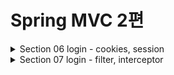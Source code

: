 # Spring MVC 2편

<details>
<summary>Section 06 login - cookies, session</summary>
<div markdown="1">

## 로그인 요구 사항
- ![img.png](img.png)
- ![img_1.png](img_1.png)
- ![img_2.png](img_2.png)

## 프로젝트 생성
- 도메인이 가장 중요하다!
- 도메인 = 화면, UI, 기술 인프라 등등의 영역을 제외한 시스템이 구현해야 하는 핵심 비즈니스 업무 영역을 말한다.
- 향후 web을 다른 기술로 바꾸어도 (api로 바꾸더라도, ssr로 바꾸더라도) 도메인은 그대로 유지될 수 있어야 한다.
- 그러기 위해서 중요한 것은 단방향 의존관계 설정이다. (단방향으로 흘러가도록 설계해야 잘 설계한 것)
- web은 domain을 알고있지만 domain은 web을 모르도록 설계해야 한다. 
- 이것을 web은 domain을 의존하지만 domain은 web을 의존하지 않는다고 표현한다.

## 홈화면 개발 및 회원 가입 개발
#### HomeController - home()수정
```java
@GetMapping("/")
public String home() {
 return "home";
}
```

#### templates/home.html
```html
<!DOCTYPE HTML>
<html xmlns:th="http://www.thymeleaf.org">
<head>
    <meta charset="utf-8">
    <link th:href="@{/css/bootstrap.min.css}"
          href="css/bootstrap.min.css" rel="stylesheet">
</head>
<body>
<div class="container" style="max-width: 600px">
    <div class="py-5 text-center">
        <h2>홈 화면</h2>
    </div>
    <div class="row">
        <div class="col">
            <button class="w-100 btn btn-secondary btn-lg" type="button"
                    th:onclick="|location.href='@{/members/add}'|">
                회원 가입
            </button>
        </div>
        <div class="col">
            <button class="w-100 btn btn-dark btn-lg"
                    onclick="location.href='items.html'"
                    th:onclick="|location.href='@{/login}'|" type="button">
                로그인
            </button>
        </div>
    </div>
    <hr class="my-4">
</div> <!-- /container -->
</body>
</html>

```

#### Member
```java
package hello.login.domain.member;
import lombok.Data;
import javax.validation.constraints.NotEmpty;
@Data
public class Member {
    private Long id;
    @NotEmpty
    private String loginId; //로그인 ID
    @NotEmpty
    private String name; //사용자 이름
    @NotEmpty
    private String password;
}
```
#### MemberRepository
```java
package hello.login.domain.member;
import lombok.extern.slf4j.Slf4j;
import org.springframework.stereotype.Repository;
import java.util.*;
/**
 * 동시성 문제가 고려되어 있지 않음, 실무에서는 ConcurrentHashMap, AtomicLong 사용 고려
 */
@Slf4j
@Repository
public class MemberRepository {
    private static Map<Long, Member> store = new HashMap<>(); //static 사용
    private static long sequence = 0L; //static 사용
    public Member save(Member member) {
        member.setId(++sequence);
        log.info("save: member={}", member);
        store.put(member.getId(), member);
        return member;
    }
    public Member findById(Long id) {
        return store.get(id);
    }
    public Optional<Member> findByLoginId(String loginId) {
        return findAll().stream()
                .filter(m -> m.getLoginId().equals(loginId))
                .findFirst();
    }
    public List<Member> findAll() {
        return new ArrayList<>(store.values());
    }
    public void clearStore() {
        store.clear();
    }
}
```

#### MemberController
```java
package hello.login.web.member;
import hello.login.domain.member.Member;
import hello.login.domain.member.MemberRepository;
import lombok.RequiredArgsConstructor;
import org.springframework.stereotype.Controller;
import org.springframework.validation.BindingResult;
import org.springframework.web.bind.annotation.GetMapping;
import org.springframework.web.bind.annotation.ModelAttribute;
import org.springframework.web.bind.annotation.PostMapping;
import org.springframework.web.bind.annotation.RequestMapping;
import javax.validation.Valid;
@Controller
@RequiredArgsConstructor
@RequestMapping("/members")
public class MemberController {
    private final MemberRepository memberRepository;
    @GetMapping("/add")
    public String addForm(@ModelAttribute("member") Member member) {
        return "members/addMemberForm";
    }
    @PostMapping("/add")
    public String save(@Valid @ModelAttribute Member member, BindingResult
            result) {
        if (result.hasErrors()) {
            return "members/addMemberForm";
        }
        memberRepository.save(member);
        return "redirect:/";
    }
}
```

#### 회원 가입 뷰 템플릿

```html
<!DOCTYPE HTML>
<html xmlns:th="http://www.thymeleaf.org">
<head>
    <meta charset="utf-8">
    <link th:href="@{/css/bootstrap.min.css}"
          href="../css/bootstrap.min.css" rel="stylesheet">
    <style>
 .container {
 max-width: 560px;
 }
 .field-error {
 border-color: #dc3545;
 color: #dc3545;
 }
 </style>
</head>
<body>
<div class="container">
    <div class="py-5 text-center">
        <h2>회원 가입</h2>
    </div>
    <h4 class="mb-3">회원 정보 입력</h4>
    <form action="" th:action th:object="${member}" method="post">
        <div th:if="${#fields.hasGlobalErrors()}">
            <p class="field-error" th:each="err : ${#fields.globalErrors()}"
               th:text="${err}">전체 오류 메시지</p>
        </div>
        <div>
            <label for="loginId">로그인 ID</label>
            <input type="text" id="loginId" th:field="*{loginId}" class="formcontrol"
                   th:errorclass="field-error">
            <div class="field-error" th:errors="*{loginId}" />
        </div>
        <div>
            <label for="password">비밀번호</label>
            <input type="password" id="password" th:field="*{password}"
                   class="form-control"
                   th:errorclass="field-error">
            <div class="field-error" th:errors="*{password}" />
        </div>
        <div>
            <label for="name">이름</label>
            <input type="text" id="name" th:field="*{name}" class="formcontrol"
                   th:errorclass="field-error">
            <div class="field-error" th:errors="*{name}" />
        </div>
        <hr class="my-4">
        <div class="row">
            <div class="col">
                <button class="w-100 btn btn-primary btn-lg" type="submit">회원
                    가입</button>
            </div>
            <div class="col">
                <button class="w-100 btn btn-secondary btn-lg"
                        onclick="location.href='items.html'"
                        th:onclick="|location.href='@{/}'|"
                        type="button">취소</button>
            </div>
        </div>
    </form>
</div> <!-- /container -->
</body>
</html>

```

## 로그인 개발

#### LoginService
```java
package hello.login.domain.login;

import hello.login.domain.member.Member;
import hello.login.domain.member.MemberRepository;
import lombok.RequiredArgsConstructor;
import org.springframework.stereotype.Service;

import java.util.Optional;

@Service
@RequiredArgsConstructor
public class LoginService {

    private final MemberRepository memberRepository;

    /**
     *
     * @param loginId
     * @param password
     * @return null -> 로그인 실패
     */
    public Member login(String loginId, String password) {
        return memberRepository.findByLoginId(loginId)
                .filter(m -> m.getPassword().equals(password))
                .orElse(null);
    }
}

```

#### LoginForm
```java
package hello.login.web.login;

import lombok.Data;

import javax.validation.constraints.NotEmpty;

@Data
public class LoginForm {

    @NotEmpty
    private String loginId;

    @NotEmpty
    private String password;

}

```
#### LoginController

```java
package hello.login.web.login;

import hello.login.domain.login.LoginService;
import hello.login.domain.member.Member;
import lombok.RequiredArgsConstructor;
import lombok.extern.slf4j.Slf4j;
import org.springframework.stereotype.Controller;
import org.springframework.validation.BindingResult;
import org.springframework.web.bind.annotation.GetMapping;
import org.springframework.web.bind.annotation.ModelAttribute;
import org.springframework.web.bind.annotation.PostMapping;

import javax.validation.Valid;

@Slf4j
@Controller
@RequiredArgsConstructor
public class LoginController {

    private final LoginService loginService;

    @GetMapping("/login")
    public String loginForm(@ModelAttribute("loginForm") LoginForm form) {
        return "login/loginForm";
    }

    @PostMapping("/login")
    public String login(@Valid @ModelAttribute LoginForm form, BindingResult bindingResult) {
        if (bindingResult.hasErrors()) {
            return "login/loginForm";
        }
        Member loginMember = loginService.login(form.getLoginId(), form.getPassword());

        if (loginMember == null) {
            bindingResult.reject("loginFail", "아이디 또는 비밀번호가 맞지 않습니다.");
            return "login/loginForm";
        }

        //로그인 성공 처리 TODO
        return "redirect:/";
    }

}

```

#### 로그인 폼 뷰 템플릿
```html
<!DOCTYPE HTML>
<html xmlns:th="http://www.thymeleaf.org">
<head>
    <meta charset="utf-8">
    <link th:href="@{/css/bootstrap.min.css}"
          href="../css/bootstrap.min.css" rel="stylesheet">
    <style>
 .container {
 max-width: 560px;
 }
 .field-error {
 border-color: #dc3545;
 color: #dc3545;
 }
 </style>
</head>
<body>
<div class="container">
    <div class="py-5 text-center">
        <h2>로그인</h2>
    </div>
    <form action="item.html" th:action th:object="${loginForm}" method="post">
        <div th:if="${#fields.hasGlobalErrors()}">
            <p class="field-error" th:each="err : ${#fields.globalErrors()}"
               th:text="${err}">전체 오류 메시지</p>
        </div>
        <div>
            <label for="loginId">로그인 ID</label>
            <input type="text" id="loginId" th:field="*{loginId}" class="formcontrol"
                   th:errorclass="field-error">
            <div class="field-error" th:errors="*{loginId}" />
        </div>
        <div>
            <label for="password">비밀번호</label>
            <input type="password" id="password" th:field="*{password}"
                   class="form-control"
                   th:errorclass="field-error">
            <div class="field-error" th:errors="*{password}" />
        </div>
        <hr class="my-4">
        <div class="row">
            <div class="col">
                <button class="w-100 btn btn-primary btn-lg" type="submit">
                    로그인</button>
            </div>
            <div class="col">
                <button class="w-100 btn btn-secondary btn-lg"
                        onclick="location.href='items.html'"
                        th:onclick="|location.href='@{/}'|"
                        type="button">취소</button>
            </div>
        </div>
    </form>
</div> <!-- /container -->
</body>
</html>
```

## 로그인 처리하기 - 쿠키 사용
- 쿠키를 사용해서 로그인, 로그아웃 기능을 구현해보자
- 로그인의 상태를 어떻게 유지할 수 있을까?
- 쿼리 파라미터를 계속 유지하면서 보낼 수도 있겠지만 매우 어렵고 번거로운 작업이다.
- 쿠키를 사용해보자

### 쿠키
- 서버에서 로그인에 성공하면 HTTP 응답에 쿠키를 담아서 브라우저에 전달하자.
- 그러면 브라우저는 앞으로 해당 쿠키를 지속해서 보내준다.
- ![img_3.png](img_3.png)
- ![img_4.png](img_4.png)
- 쿠키에는 영속 쿠키와 세션 쿠키가 있다.
  - 영속 쿠기: 만료 날짜를 입력하면 해당 날짜까지 유지
  - 세션 쿠키: 만료 날짜를 생략하면 브라우저 종료시 까지만 유지
- 우리는 브라우저 종료 시 로그아웃이 되길 기대함으로, 우리에게 필요한 것은 세션 쿠키이다.

#### LoginController - login()
- 로그인 성공 시 세션 쿠키를 생성하자.
```java
@PostMapping("/login")
public String login(@Valid @ModelAttribute LoginForm form, BindingResult
        bindingResult, HttpServletResponse response) {
        if (bindingResult.hasErrors()) {
            return "login/loginForm";
        }
        Member loginMember = loginService.login(form.getLoginId(),
        form.getPassword());
        log.info("login? {}", loginMember);
        if (loginMember == null) {
            bindingResult.reject("loginFail", "아이디 또는 비밀번호가 맞지 않습니다.");
            return "login/loginForm";
        }
        //로그인 성공 처리
        //쿠키에 시간 정보를 주지 않으면 세션 쿠키(브라우저 종료시 모두 종료)
        Cookie idCookie = new Cookie("memberId",
        String.valueOf(loginMember.getId()));
        response.addCookie(idCookie);
        return "redirect:/";
}

```
- 로그인에 성공하면 쿠키를 생성하고 HttpServletResponse에 싣는다.
- 쿠키 이름은 memberId이고, 값은 회원의 id를 담아둔다. 
- 웹 브라우저는 종료 전까지 회원의 id를 서버에 계속 보내줄 것이다.

#### 홈 - 로그인 처리
```java
package hello.login.web;
import hello.login.domain.member.Member;
import hello.login.domain.member.MemberRepository;
import lombok.RequiredArgsConstructor;
import lombok.extern.slf4j.Slf4j;
import org.springframework.stereotype.Controller;
import org.springframework.ui.Model;
import org.springframework.web.bind.annotation.CookieValue;
import org.springframework.web.bind.annotation.GetMapping;
@Slf4j
@Controller
@RequiredArgsConstructor
public class HomeController {

  private final MemberRepository memberRepository;
  // @GetMapping("/")
  public String home() {
    return "home";
  }
  @GetMapping("/")
  public String homeLogin(
          @CookieValue(name = "memberId", required = false) Long memberId,
          Model model) {
    if (memberId == null) {
      return "home";
    }
    //로그인
    Member loginMember = memberRepository.findById(memberId);
    if (loginMember == null) {
      return "home";
    }
    model.addAttribute("member", loginMember);
    return "loginHome";
  }
}
```
- @CookieValue를 사용하여 편리하게 쿠키를 조회할 수 있다.
- 로그인 하지 않은 사용자도 홈에 접근할 수 있기 때문에 required = false를 적용
- 로그인 쿠키가 없는 사용자는 기존 home으로 보낸다.
- 추가로 로그인 쿠키가 있어도 회원이 없으면 home으로 보낸다.
- 로그인 쿠키(memberId)가 있는 사용자는 로그인 사용자 전용 홈 화면인 loginHome으로 보낸다.
- 추가로 홈 화면에 회원 관련 정보도 출력해야 해서 member 데이터도 모델에 담아서 전달한다.

#### 홈 - 로그인 사용자 전용
```html
<!DOCTYPE HTML>
<html xmlns:th="http://www.thymeleaf.org">
<head>
  <meta charset="utf-8">
  <link th:href="@{/css/bootstrap.min.css}"
        href="../css/bootstrap.min.css" rel="stylesheet">
</head>
<body>
<div class="container" style="max-width: 600px">
  <div class="py-5 text-center">
    <h2>홈 화면</h2>
  </div>
  <h4 class="mb-3" th:text="|로그인: ${member.name}|">로그인 사용자 이름</h4>
  <hr class="my-4">
  <div class="row">
    <div class="col">
      <button class="w-100 btn btn-secondary btn-lg" type="button"
              th:onclick="|location.href='@{/items}'|">
        상품 관리
      </button>
    </div>
    <div class="col">
      <form th:action="@{/logout}" method="post">
        <button class="w-100 btn btn-dark btn-lg" type="submit">
          로그아웃
        </button>
      </form>
    </div>
  </div>
  <hr class="my-4">
</div> <!-- /container -->
</body>
</html>
```
- 로그인에 성공한 사용자 이름을 출력한다.
- 상품 관리, 로그아웃 버튼을 노출한다.

## 로그아웃 기능
- 이번에는 로그아웃 기능을 만들어보자.
- 로그아웃 방법은 다음과 같다.
- 세션 쿠키 임으로 웹 브라우저 종료
- 서버에서 해당 쿠키의 종료 날짜를 0으로 지정

#### LoginController - logout 기능 추가

```java
@PostMapping("/logout")
public String logout(HttpServletResponse response) {
 expireCookie(response, "memberId");
 return "redirect:/";
}
private void expireCookie(HttpServletResponse response, String cookieName) {
 Cookie cookie = new Cookie(cookieName, null);
 cookie.setMaxAge(0);
 response.addCookie(cookie);
}
```
- 로그아웃도 응답 쿠키를 생성하는데 Max-Age=0임을 확인할 수 있다.
- 해당 쿠키는 즉시 종료된다.

## 쿠키와 보안 문제
- 쿠키를 사용해서 로그인 ID를 전달해 로그인을 유지할 수 있었다.
- 그런데 여기에는 심각한 보안 문제가 있다.
  - 쿠키 값은 임의로 변경할 수 있다.
    - 클라이언트가 쿠키를 강제로 변경하면 다른 사용자가 된다.
    - 실제 웹 브라우저 개발자 모드 Cookie 변경을 할 수있음
  - 쿠키에 보관된 정보는 훔쳐갈 수 있다.
    - 만약 쿠키에 개인정보나, 신용카드 정보가 있다면?
    - 이 정보가 웹 브라우저에도 보관되고, 네트워크 요청마다 계속 클라이언트에서 서버로 전달된다.
    - 쿠키의 정보는 로컬 PC에서 털릴 수도 있고, 네트워크 전송 구간에서 털릴 수도 있다.
  - 해커가 쿠키를 한번 훔쳐가면 평생 사용할 수 있다.
    - 훔쳐간 쿠키로 악의적인 요청을 계속 시도할 수 있다.

## 대안
- 쿠키에 중요한 값을 노출하지 않고, 사용자 별로 예측 불가능한 임의의 토큰(랜덤 값)을 노출하고 서버에서 토큰과 사용자 id를 매핑해서 인식한다.
- 그리고 서버에서 토큰을 관리한다.
- 토큰은 해커가 임의의 값을 넣어도 찾을 수 없도록 예상 불가능 해야 한다.
- 해커가 토큰을 털어가도 시간이 지나면 사용할 수 없도록 서버에서 해당 토큰의 만료시간을 짧게 (예: 30분) 유지한다.
- 또는 해킹이 의심되는 경우 서버에서 해당 토큰을 강제로 제거하면 된다.

## 로그인 처리하기 - 세션 동작 방식
- 목표
  - 앞서 쿠키에 중요한 정보를 보관하는 방법은 여러가지 보안 이슈가 있었다.
  - 이 문제를 해결하려면 결국 중요한 정보를 모두 서버에 저장해야 한다.
  - 그리고 클라이언트와 서버는 추정 불가능한 임의의 식별자 값으로 연결해야 한다.
  - 이렇게 서버에 중요한 정보를 보관하고 연결을 유지하는 방법을 세션이라 한다.

#### 세션의 동작 방식

#### 로그인
- ![img_5.png](img_5.png)
- 사용자가 loginId, password 정보를 전달하면 서버에서 해당 사용자가 맞는지 확인한다.
#### 세션 생성
- ![img_6.png](img_6.png)
- 세션 ID를 생성하는데, 추정 불가능해야 한다.
  - UUID는 추정이 불가능하다.
    - Cookie: mySessionId=zz0101xx-bab9-4b92-9b32-dadb280f4b61
  - 생성된 세션 ID와 세션에 보관할 값 memberA를 서버의 세션 저장소에 보관한다.
#### 세션 ID를 응답 쿠키로 전달
- ![img_7.png](img_7.png)
- 클라이언트와 서버는 결국 쿠키로 연결 된다.
- 서버는 클라이언트에 mySessionId라는 이름으로 세션 ID만 쿠키에 담아 전달한다.
- 클라이언트는 쿠키 저장소에 mySessionId 쿠키를 보관한다.
#### 중요
- 여기서 중요한 포인트는 회원과 관련된 정보는 전혀 클라이언트에게 전달하지 않는다는 것이다.
- 오직 추정 불가능한 세션 ID만 쿠키를 통해 클라이언트에 전달한다.
#### 클라이언트 요청
- ![img_8.png](img_8.png)
- 클라이언트는 요청시 항상 mySessionId 쿠키를 전달한다.
- 서버에서는 클라이언트가 전달한 mySessionId 쿠키 정보로 세션 저장소를 조회해서 로그인 시 보관한 세션 정보를 사용한다.

## 정리
- 세션을 사용해서 서버에서 중요한 정보를 관리하게 되었다. 
- 덕분에 다음과 같은 보안 문제들을 해결할 수 있다.
  - 쿠키 값을 변조 -> 예상 불가능한 복잡한 세션 ID를 사용한다.
  - 쿠키에 보관하는 정보는 클라이언트 해킹 시 털릴 가능성이 있다. -> 세션 Id가 털려도 여기에는 중요한 정보가 없다.
  - 쿠키 탈취 후 사용 -> 해커가 토큰을 털어가도 시간이 지나면 사용할 수 없도록 서버에서 세션의 만료 시간을 짧게 유지한다.
    - 또는 해킹이 의심되는 경우 서버에서 해당 세션을 강제로 제거할 수 있다

## 로그인 처리하기 - 세션 직접 만들기
- 세션을 직접 개발해서 적용해보자
- 세션 관리는 크게 다음 3가지 기능을 제공하면 된다.
  - 세션 생성
    - sessionId 생성(임의의 추정 불가능한 랜덤 값)
    - 세션 저장소에 sessionId와 보관할 값 저장
    - sessionId로 응답 쿠키를 생성해서 클라이언트에 전달
  - 세션 조회
    - 클라이언트가 요청한 sessionId 쿠키의 값으로, 세션 저장소에 보관한 값 조회
  - 세션 만료
    - 클라이언트가 요청한 sessionId 쿠키의 값으로 세션 저장소에 보관한 sessionId와 값 제거

#### SessionManager - 세션 관리
```java
package hello.login.web.session;
import org.springframework.stereotype.Component;
import javax.servlet.http.Cookie;
import javax.servlet.http.HttpServletRequest;
import javax.servlet.http.HttpServletResponse;
import java.util.Arrays;
import java.util.Map;
import java.util.UUID;
import java.util.concurrent.ConcurrentHashMap;
/**
 * 세션 관리
 */
@Component
public class SessionManager {
  public static final String SESSION_COOKIE_NAME = "mySessionId";
  private Map<String, Object> sessionStore = new ConcurrentHashMap<>();
  /**
   * 세션 생성
   */
  public void createSession(Object value, HttpServletResponse response) {
    //세션 id를 생성하고, 값을 세션에 저장
    String sessionId = UUID.randomUUID().toString();
    sessionStore.put(sessionId, value);
    //쿠키 생성
    Cookie mySessionCookie = new Cookie(SESSION_COOKIE_NAME, sessionId);
    response.addCookie(mySessionCookie);
  }
  /**
   * 세션 조회
   */
  public Object getSession(HttpServletRequest request) {
    Cookie sessionCookie = findCookie(request, SESSION_COOKIE_NAME);
    if (sessionCookie == null) {
      return null;
    }
    return sessionStore.get(sessionCookie.getValue());
  }
  /**
   * 세션 만료
   */
  public void expire(HttpServletRequest request) {
    Cookie sessionCookie = findCookie(request, SESSION_COOKIE_NAME);
    if (sessionCookie != null) {
      sessionStore.remove(sessionCookie.getValue());
    }
  }
  private Cookie findCookie(HttpServletRequest request, String cookieName) {
    if (request.getCookies() == null) {
      return null;
    }
    return Arrays.stream(request.getCookies())
            .filter(cookie -> cookie.getName().equals(cookieName))
            .findAny()
            .orElse(null);
  }
}
```


#### SessionManagerTest - 테스트

```java
package hello.login.web.session;
import hello.login.domain.member.Member;
import org.junit.jupiter.api.Test;
import org.springframework.mock.web.MockHttpServletRequest;
import org.springframework.mock.web.MockHttpServletResponse;
import static org.assertj.core.api.Assertions.assertThat;
class SessionManagerTest {
  SessionManager sessionManager = new SessionManager();
  @Test
  void sessionTest() {
    //세션 생성
    MockHttpServletResponse response = new MockHttpServletResponse();
    Member member = new Member();
    sessionManager.createSession(member, response);
    //요청에 응답 쿠키 저장
    MockHttpServletRequest request = new MockHttpServletRequest();
    request.setCookies(response.getCookies());
    //세션 조회
    Object result = sessionManager.getSession(request);
    assertThat(result).isEqualTo(member);
    //세션 만료
    sessionManager.expire(request);
    Object expired = sessionManager.getSession(request);
    assertThat(expired).isNull();
  }
}
```

## 로그인 처리하기 - 직접 만든 세션 적용
- 지금까지 개발한 세션 관리 기능을 실제 웹 애플리케이션에 적용해보자

#### LoginController - loginV2()
```java
@PostMapping("/login")
public String loginV2(@Valid @ModelAttribute LoginForm form, BindingResult 
bindingResult, HttpServletResponse response) {
    if (bindingResult.hasErrors()) {
        return "login/loginForm";
    }
    Member loginMember = loginService.login(form.getLoginId(),
    form.getPassword());
    log.info("login? {}", loginMember);
    if (loginMember == null) {
        bindingResult.reject("loginFail", "아이디 또는 비밀번호가 맞지 않습니다.");
        return "login/loginForm";
    }
    //로그인 성공 처리
    //세션 관리자를 통해 세션을 생성하고, 회원 데이터 보관
    sessionManager.createSession(loginMember, response);
    return "redirect:/";
}
```

#### HomeController - homeLoginV2()
```java
@GetMapping("/")
public String homeLoginV2(HttpServletRequest request, Model model) {
 //세션 관리자에 저장된 회원 정보 조회
 Member member = (Member)sessionManager.getSession(request);
 if (member == null) {
 return "home";
 }
 //로그인
 model.addAttribute("member", member);
 return "loginHome";
}
```
- 세션 관리자에서 저장된 회원 정보를 조회하도록 했다.
- 만약 회원 정보가 없으면, 쿠키나 세션이 없는 것임으로 로그인 되지 않은 것으로 처리하도록 했다.

### 정리
- 이번 시간에는 세션과 쿠키의 개념을 명확하게 이해하기 위해서 직접 만들어보았다.
- 사실 세션이라는 것이 뭔가 특별한 것이 아니라 단지 쿠키를 사용하는데, 서버에서 데이터를 유지하는 방법일 뿐이라는 것을 이해했을 것이다.
- 그런데 프로젝트마다 이러한 세션 개념을 직접 개발하는 것은 상당히 불편할 것이다. 
- 그래서 서블릿도 세션 개념을 지원한다.
- 이제 직접 만드는 세션 말고, 서블릿이 공식 지원하는 세션을 알아보자.
- 서블릿이 공식 지원한느 세션은 우리가 직접 만든 세션과 동작 방식이 거의 같다.
- 추가로 세션을 일정시간 사용하지 않으면 해당 세션을 삭제하는 기능도 제공한다.

## 로그인 처리하기 - 서블릿 HTTP 세션 1
- 세션이라는 개념은 대부분의 웹 어플리케이션에 필요한 것
- 어쩌면 웹이 등장하면서 부터 나온 문제
- 서블릿은 세션을 위해 HttpSession이라는 기능을 제공하는데, 지금까지 나온 문제들을 해결해준다.
- 우리가 직접 구현한 세션의 개념이 이미 구현되어 있고, 더 잘 구현되어 있다.

### HttpSession 소개
- 서블릿이 제공하는 HttpSession도 결국 우리가 직접 만든 SessionManager와 같은 방식으로 동작한다.
- 서블릿을 통해 HttpSession을 생성하면 다음과 같은 쿠키를 생성한다.
- 쿠키 이름이 JSESSIONID이고, 값은 추정 불가능한 랜덤 값이다.

### HttpSession 사용
- 서블릿이 제공하는 HttpSession을 사용하도록 개발해보자

#### SessionConst
```java
package hello.login.web;
public class SessionConst {
 public static final String LOGIN_MEMBER = "loginMember";
}
```
- HttpSessino에 데이터를 보관하고 조회할 때 같은 이름이 중복 되어 사용됨으로, 상수를 하나 정의했다.

#### LoginController - loginV3()
```java
@PostMapping("/login")
public String loginV3(@Valid @ModelAttribute LoginForm form, BindingResult 
bindingResult, HttpServletRequest request) {
 if (bindingResult.hasErrors()) {
    return "login/loginForm";
 }
 Member loginMember = loginService.login(form.getLoginId(),form.getPassword());
 log.info("login? {}", loginMember);
 if (loginMember == null) {
    bindingResult.reject("loginFail", "아이디 또는 비밀번호가 맞지 않습니다.");
    return "login/loginForm";
 }
 //로그인 성공 처리
 //세션이 있으면 있는 세션 반환, 없으면 신규 세션 생성
 HttpSession session = request.getSession();
 //세션에 로그인 회원 정보 보관
 session.setAttribute(SessionConst.LOGIN_MEMBER, loginMember);
 return "redirect:/";
}
```
- 세션 생성
  - 세션을 생성하려면 request.getSession(create: true)를 사용하면 된다.
  - create 옵션은 default가 true -> 세션이 있으면 기존 세션 반환 없으면 생성 반환
  - create false -> 세션이 있으면 기존 세션 반환 없으면 null 반환
- 세션에 로그인 회원 정보 보관
  - ```session.setAttribute(SessionConst.LOGIN_MEMBER, loginMember);```
  - 세션에 데이터를 보관하는 방법은 request.setAttribute와 유사
  - 하나의 세션에 여러 값을 저장할 수 있다. 

#### LoginController - logoutV3()
```java
@PostMapping("/logout")
public String logoutV3(HttpServletRequest request) {
 //세션을 삭제한다.
 HttpSession session = request.getSession(false);
 if (session != null) {
    session.invalidate();
 }
 return "redirect:/";
}
```
- ```session.invalidate```: 세션을 제거 

#### HomeController - homeLoginV3()
```java
@GetMapping("/")
public String homeLoginV3(HttpServletRequest request, Model model) {
 //세션이 없으면 home
 HttpSession session = request.getSession(false);
 if (session == null) {
    return "home";
 }
 Member loginMember = (Member)
session.getAttribute(SessionConst.LOGIN_MEMBER);
 //세션에 회원 데이터가 없으면 home
 if (loginMember == null) {
    return "home";
 }
 //세션이 유지되면 로그인으로 이동
 model.addAttribute("member", loginMember);
 return "loginHome";
}
```
- ```request.getSession(false)``` false 옵션으로 세션을 생성하지 않도록 하며 조회
- ```session.getAttribute(SessionConst.LOGIN_MEMBER``` 로그인 시점에서 세션에 보관한 회원 객체를 찾는다.

## 로그인 처리하기 - 서블릿 HTTP 세션 2
- @SessionAttribute
  - 스프링은 세션을 더 편리하게 사용할 수 있도록 애노테이션을 지원한다.
  - 이미 로그인 된 사용자를 찾을 때는 다음과 같이 사용하면 된다.
  - 참고로 이 기능은 세션을 생성하지 않는다.

#### HomeController - homeLoginV3Spring())
```java
@GetMapping("/")
public String homeLoginV3Spring(
 @SessionAttribute(name = SessionConst.LOGIN_MEMBER, required = false) Member loginMember,
 Model model) {
 //세션에 회원 데이터가 없으면 home
 if (loginMember == null) {
    return "home";
 }
 //세션이 유지되면 로그인으로 이동
 model.addAttribute("member", loginMember);
 return "loginHome";
}
```
- 세션을 찾고, 세션에 들어있는 데이터를 찾는 번거로운 과정을  스프링이 한번에 편리하게 처리해주는 것을 확인할 수 있다.

## TrackingModes
- 로그인을 처음 시도하면 URL이 다음과 같이 jsessionid를 포함하고 있는 것을 확인할 수 있다
- http://localhost:8080/;jsessionid=F59911518B921DF62D09F0DF8F83F872
- 이것은 웹 브라우저가 쿠키를 지원하지 않을 때 쿠키 대신 URL을 통해 세션을 유지하는 방법이다.
- 이 방법을 사용하려면 URL에 이 값을 계속 포함해서 전달해야 하는데 잘 사용되지 않는 방법이다.
- 타임리프 같은 템플릿 엔진을 통해서 링크를 걸면 jsessionid를 URL에 자동으로 포함해줄 수 있다.
- 서버 입장에서 웹 브라우저가 쿠키를 지원하는지 않느지 최초에는 판단하지 못함으로 쿠키 값도 전달하고, URL에 jsessionid도 함께 전달하도록 유도하는 것이다.
- URL 전달 방식을 끄고 항상 쿠키를 통해서만 세션을 유지하고 싶으면 다음 옵션을 넣어주면 된다. 이렇게 하면 url에 jsessionid가 노출되지 않는다.


## 세션 정보와 타임아웃 설정
- 세션이 제공하는 정보들을 확인해보자

#### SessionInfoController
```java
package hello.login.web.session;
import lombok.extern.slf4j.Slf4j;
import org.springframework.web.bind.annotation.GetMapping;
import org.springframework.web.bind.annotation.RestController;
import javax.servlet.http.HttpServletRequest;
import javax.servlet.http.HttpSession;
import java.util.Date;
@Slf4j
@RestController
public class SessionInfoController {
  @GetMapping("/session-info")
  public String sessionInfo(HttpServletRequest request) {
    HttpSession session = request.getSession(false);
    if (session == null) {
      return "세션이 없습니다.";
    }
    //세션 데이터 출력
    session.getAttributeNames().asIterator()
            .forEachRemaining(name -> log.info("session name={}, value={}",
                    name, session.getAttribute(name)));
    log.info("sessionId={}", session.getId());
    log.info("maxInactiveInterval={}", session.getMaxInactiveInterval());
    log.info("creationTime={}", new Date(session.getCreationTime()));
    log.info("lastAccessedTime={}", new
            Date(session.getLastAccessedTime()));
    log.info("isNew={}", session.isNew());
    return "세션 출력";
  }
}
```

- sessionId: 세션 id, JSESSIONID의 값이다.
- maxInactiveInterval: 세션의 유효 시간 
- creationTime: 세션 생성일시
- lastAccessedtime: 세션과 연결된 사용자가 최근에 서버에 접근한 시간, 클라이언트에서 서버로 sessionId를 요청한 경우 갱신된다.
- isNew: 새로 생성된 세션이지, 아니면 이미 과거에 만들어졌는지 여부를 판단

### 세션 타임아웃 설정
- 세션은 사용자가 로그아웃을 직접 호출해서 session.invalidate()가 호출 되는 경우에 삭제된다.
- 그런데 대부분의 사용자는 로그아웃을 선택하지 않고, 그냥 웹 브라우저를 종료한다.
- 문제는 HTTP의 비 연결성 때문에 서버 입장에서는 해당 사용자가 웹 브라우저를 종료했는지 인식할 수 없다.
- 따라서 서버에서 세션 데이터를 언제 삭제해야 하는지 판단하기가 어렵다.
- 이 경우 남아있는 세션을 무한정 보관한다면 다음과 같은 문제들이 발생할 수 있다.
  - 세션과 관련된 쿠키를 탈취 당했을 경우 오랜 시간이 지나도 해당 쿠키로 악의적인 요청을 할 수 있다.
  - 세션은 기본적으로 메모리에 생성됨으로 메모리가 터져 장애가 날 수 있다.

### 세션의 종료 시점
- 세션의 종료 시점을 정해야 한다.
- 보통 30분 정도로 많이 잡는다.
- 그런데 문제는 30분이 지나면 세션이 삭제되기 때문에 열심히 사이트를 돌아다니다가 또 로그인을 해서 세션을 생성해야 한다.
- 더 나은 대안은 세션 생성 시점이 아니라 사용자가 서버에 최근에 요청한 시간을 기준으로 30분 정도를 유지해주는 것이다.
- 이렇게 하면 사용자가 서비스를 사용하고 있으면, 세션의 생존 시간이 30분으로 계속 새로고침 되게 된다.
- Http 세션은 이 방식을 사용한다.

### 세션 타임아웃 설정
- 스프링 부트 글로벌 설정
  - ```server.servlet.session.timeout=60```
- 특정 세션 단위로 시간 설정
  - ```session.setMaxInactiveInterval(1800); //1800초```
- LastAccessedTime이후로 timeout 시간이 지나면 WAS가 내부에서 해당 세션을 제거한다.

</div>
</details>



<details>
<summary>Section 07 login - filter, interceptor</summary>
<div markdown="1">

## 공통 관심 사항
- 요구사항을 보면 로그인 한 사용자만 상품 관리 페이지에 들어갈 수 있어야 한다.
- 로그인을 하지 않은 사용자에게는 상품 관리 버튼이 보이지 않지만 URL을 직접 호출함으로써 접근할 수 있기에 인가 로직이 필요하다
- 컨트롤러 api 마다 로그인 여부를 체크하는 로직을 하나하나 작성함으로써 해결가능하겠지만 모든 컨트롤러 로직에 공통으로 로그인 여부를 확인해야 한다.
- 추후 로그인 관련 로직 변경 시 작성한 모든 로직을 수정하려면 유지보수가 힘듦으로 공통 관심사항 (로그인)을 분리하는 것이 올바른 접근이다.
- 공통 관심사는 스프링의 AOP로도 해결할 수 있지만, 웹과 관련된 공통 관심사는 서블릿 필터 또는 스프링 인터셉터를 사용하는 것이 좋다.

## 서블릿 필터
- 필터는 서블릿이 지원하는 수문장이다.
- 필터 흐름은 다음과 같다.
  - ```HTTP 요청 -> WAS -> 필터 -> 서블릿 -> 컨트롤러 ```
  - 필터를 적용하면 필터가 호출 된 다음에 서블릿이 호출된다.
  - 그래서 모든 고객의 요청 로그를 남기는 요구사항이 있다면 필터를 사용하여 구현할 수 있다.
  - 참고로 필터는 특정 URL 패턴에 적용 가능하다.
  - 필터에서 적절하지 않은 요청이라고 판단하여 거기에서 끝을 낼 수도 있다.
  - 그래서 로그인 여부를 체크하기에 딱 좋다.
  - 필터는 체인으로 구성되기에 중간에 필터를 자유롭게 추가할 수 있다.

### 필터 인터페이스

```java
public interface Filter {
 public default void init(FilterConfig filterConfig) throws ServletException {
     
 }
 public void doFilter(ServletRequest request, ServletResponse response, FilterChain chain) throws IOException, ServletException;
 public default void destroy() {
     
 }
}
```
- 필터 인터페이스를 구현하고 등록하면 서블릿 컨테이너가 필터를 싱글톤 객체로 생성하고, 관리한다.
  - init(): 필터 초기화 메서드, 서블릿 컨테이너가 생성될 때 호출된다.
  - doFilter(): 고객의 요청이 올 때마다 해당 메서드가 호출된다. 필터의 로직을 구현하면 된다. 
  - destroy(): 필터 종료 메서드, 서블릿 컨테이너가 종료될 때 호출된다. 

### 서블릿 필터 - 요청 로그
- 필터가 정말 수문장 역할을 잘 하는지 확인하기 위해 가장 단순한 필터인 모든 요청을 로그로 남기는 필터를 개발하고 적용해보자

#### LogFilter - 로그 필터
```java
package hello.login.web.filter;
import lombok.extern.slf4j.Slf4j;
import javax.servlet.*;
import javax.servlet.http.HttpServletRequest;
import java.io.IOException;
import java.util.UUID;
@Slf4j
public class LogFilter implements Filter {
    @Override
    public void init(FilterConfig filterConfig) throws ServletException {
        log.info("log filter init");
    }

    @Override
    public void doFilter(ServletRequest request, ServletResponse response,
                         FilterChain chain) throws IOException, ServletException {
        HttpServletRequest httpRequest = (HttpServletRequest) request;
        String requestURI = httpRequest.getRequestURI();
        String uuid = UUID.randomUUID().toString();
        try {
            log.info("REQUEST [{}][{}]", uuid, requestURI);
            chain.doFilter(request, response);
        } catch (Exception e) {
            throw e;
        } finally {
            log.info("RESPONSE [{}][{}]", uuid, requestURI);
        }
        
    }
    @Override
    public void destroy() {
      log.info("log filter destroy");
    }
    
}
```

- ```public class LogFilter implemnets Filter {}```
  - 필터를 사용하려면 필터 인터페이스를 구현해야 한다.
- ```doFilter(ServletRequest request, ServletResponse response, FilterChain chain)```
  - HTTP 요청이 오면 doFilter가 호출된다.
  - ServletRequest request는 HTTP 요청이 아닌 경우까지 고려해서 정의된 스펙이다.
  - HTTP를 사용하면 HttpServletRequest로 다운 캐스팅 하면 된다.
- ```String uuid = UUID.randomUUID().toString();```
  - HTTP 요청을 구분하기 위해 요청당 임의의 uuid를 생성해둔다.
- ```log.info("REQUEST [{}][{}]", uuid, requestURI);```
  - uuid와 requestURI를 출력한다.
- ```chain.doFilter(request, response);```
  - 다음 필터가 있으면 필터를 호출하고 필터가 없으면 서블릿을 호출한다.
  - 이 로직을 호출하지 않으면 다음 단계로 진행되지 않는다.

#### WebConfig - 필터 설정
```java
package hello.login;

import hello.login.web.filter.LogFilter;
import org.springframework.boot.web.servlet.FilterRegistrationBean;
import org.springframework.context.annotation.Bean;
import org.springframework.context.annotation.Configuration;

import javax.servlet.Filter;

@Configuration
public class WebConfig {

    @Bean
    public FilterRegistrationBean logFilter() {
        FilterRegistrationBean<Filter> filterRegistrationBean = new FilterRegistrationBean<Filter>();
        filterRegistrationBean.setFilter(new LogFilter());
        filterRegistrationBean.setOrder(1);
        filterRegistrationBean.addUrlPatterns("/*");

        return filterRegistrationBean;
    }
}

```
- 필터를 등록하는 방법은 여러가지가 있지만, 스프링 부트를 사용한다면 FilterRegistrationBean을 사용해서 등록하면 된다.
- ```setFilter(new LogFilter)```: 등록할 필터를 지정한다.
- ```setOrder(1)```: 체인으로 동작하는 필터의 순서를 지정한다. (낮을 수록 먼저 동작)
- ```addUrlPatterns("/*")```: 필터를 적용할 URL 패턴을 지정한다. 한번에 여러 패턴을 지정할 수 있다.

</div>
</details>
